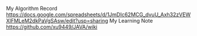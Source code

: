 My Algorithm Record                                                                                              
https://docs.google.com/spreadsheets/d/1JmDIc62MCG_dvuU_Axh32zVEWXlFMLeM2dkPaVgSAsw/edit?usp=sharing
My Learning Note   
https://github.com/xu9449/JAVA/wiki
  




    



  

  


  

  





